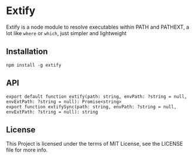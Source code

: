 Extify
=====

Extify is a node module to resolve executables within PATH and PATHEXT, a lot like `where` or `which`, just simpler and lightweight

## Installation
```
npm install -g extify
```

## API
```
export default function extify(path: string, envPath: ?string = null, envExtPath: ?string = null): Promise<string>
export function extifySync(path: string, envPath: ?string = null, envExtPath: ?string = null): string
```

## License

This Project is licensed under the terms of MIT License, see the LICENSE file for more info.
